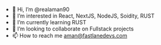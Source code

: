 - 👋 Hi, I’m @realaman90
- 👀 I’m interested in React, NextJS, NodeJS, Soidity, RUST
- 🌱 I’m currently learning RUST
- 💞️ I’m looking to collaborate on Fullstack projects 
- 📫 How to reach me aman@fastlanedevs.com

